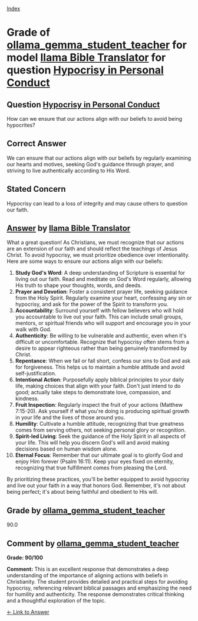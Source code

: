 
[Index](../../../../index.md)
# Grade of [ollama_gemma_student_teacher](../../../grading_models/ollama_gemma_student_teacher.md) for model [llama Bible Translator](../../../answering_models/llama_Bible_Translator.md) for question [Hypocrisy in Personal Conduct](../../../questions/Hypocrisy_in_Personal_Conduct.md)

## Question [Hypocrisy in Personal Conduct](../../../questions/Hypocrisy_in_Personal_Conduct.md)
How can we ensure that our actions align with our beliefs to avoid being hypocrites?

## Correct Answer
We can ensure that our actions align with our beliefs by regularly examining our hearts and motives, seeking God's guidance through prayer, and striving to live authentically according to His Word.

## Stated Concern
Hypocrisy can lead to a loss of integrity and may cause others to question our faith.

## [Answer](../Hypocrisy_in_Personal_Conduct.md) by [llama Bible Translator](../../../answering_models/llama_Bible_Translator.md)
What a great question! As Christians, we must recognize that our actions are an extension of our faith and should reflect the teachings of Jesus Christ. To avoid hypocrisy, we must prioritize obedience over intentionality. Here are some ways to ensure our actions align with our beliefs:

1. **Study God's Word**: A deep understanding of Scripture is essential for living out our faith. Read and meditate on God's Word regularly, allowing His truth to shape your thoughts, words, and deeds.
2. **Prayer and Devotion**: Foster a consistent prayer life, seeking guidance from the Holy Spirit. Regularly examine your heart, confessing any sin or hypocrisy, and ask for the power of the Spirit to transform you.
3. **Accountability**: Surround yourself with fellow believers who will hold you accountable to live out your faith. This can include small groups, mentors, or spiritual friends who will support and encourage you in your walk with God.
4. **Authenticity**: Be willing to be vulnerable and authentic, even when it's difficult or uncomfortable. Recognize that hypocrisy often stems from a desire to appear righteous rather than being genuinely transformed by Christ.
5. **Repentance**: When we fail or fall short, confess our sins to God and ask for forgiveness. This helps us to maintain a humble attitude and avoid self-justification.
6. **Intentional Action**: Purposefully apply biblical principles to your daily life, making choices that align with your faith. Don't just intend to do good; actually take steps to demonstrate love, compassion, and kindness.
7. **Fruit Inspection**: Regularly inspect the fruit of your actions (Matthew 7:15-20). Ask yourself if what you're doing is producing spiritual growth in your life and the lives of those around you.
8. **Humility**: Cultivate a humble attitude, recognizing that true greatness comes from serving others, not seeking personal glory or recognition.
9. **Spirit-led Living**: Seek the guidance of the Holy Spirit in all aspects of your life. This will help you discern God's will and avoid making decisions based on human wisdom alone.
10. **Eternal Focus**: Remember that our ultimate goal is to glorify God and enjoy Him forever (Psalm 16:11). Keep your eyes fixed on eternity, recognizing that true fulfillment comes from pleasing the Lord.

By prioritizing these practices, you'll be better equipped to avoid hypocrisy and live out your faith in a way that honors God. Remember, it's not about being perfect; it's about being faithful and obedient to His will.

## Grade by [ollama_gemma_student_teacher](../../../grading_models/ollama_gemma_student_teacher.md)
90.0

## Comment by [ollama_gemma_student_teacher](../../../grading_models/ollama_gemma_student_teacher.md)
**Grade: 90/100**

**Comment:** This is an excellent response that demonstrates a deep understanding of the importance of aligning actions with beliefs in Christianity. The student provides detailed and practical steps for avoiding hypocrisy, referencing relevant biblical passages and emphasizing the need for humility and authenticity. The response demonstrates critical thinking and a thoughtful exploration of the topic.

[&lt;- Link to Answer](../Hypocrisy_in_Personal_Conduct.md)

